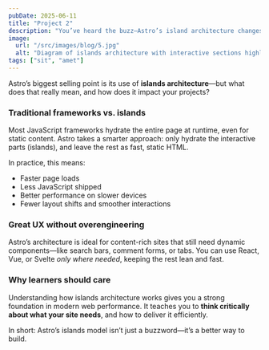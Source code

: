 ```yaml
---
pubDate: 2025-06-11
title: "Project 2"
description: "You’ve heard the buzz—Astro’s island architecture changes how we build for the web. Here’s what it actually means and why it matters."
image:
  url: "/src/images/blog/5.jpg"
  alt: "Diagram of islands architecture with interactive sections highlighted."
tags: ["sit", "amet"]
---
```


Astro’s biggest selling point is its use of **islands architecture**—but what does that really mean, and how does it impact your projects?

### Traditional frameworks vs. islands

Most JavaScript frameworks hydrate the entire page at runtime, even for static content. Astro takes a smarter approach: only hydrate the interactive parts (islands), and leave the rest as fast, static HTML.

In practice, this means:
- Faster page loads  
- Less JavaScript shipped  
- Better performance on slower devices  
- Fewer layout shifts and smoother interactions  

### Great UX without overengineering

Astro’s architecture is ideal for content-rich sites that still need dynamic components—like search bars, comment forms, or tabs. You can use React, Vue, or Svelte *only where needed*, keeping the rest lean and fast.

### Why learners should care

Understanding how islands architecture works gives you a strong foundation in modern web performance. It teaches you to **think critically about what your site needs**, and how to deliver it efficiently.

In short: Astro’s islands model isn’t just a buzzword—it’s a better way to build.
